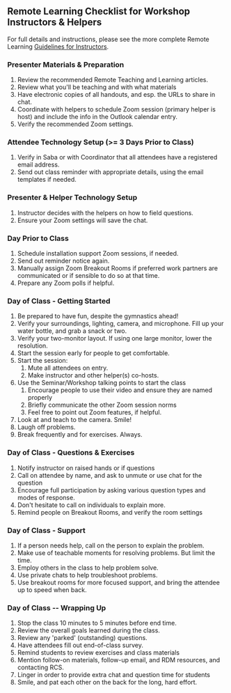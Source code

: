 ## Remote Learning Checklist for Workshop Instructors & Helpers

For full details and instructions, please see the more complete Remote Learning
[Guidelines for Instructors](for_instructors.md).

### Presenter Materials & Preparation
1. Review the recommended Remote Teaching and Learning articles.
1. Review what you'll be teaching and with what materials
1. Have electronic copies of all handouts, and esp. the URLs to share in chat.
1. Coordinate with helpers to schedule Zoom session (primary helper is host) 
   and include the info in the Outlook calendar entry.
1. Verify the recommended Zoom settings.

### Attendee Technology Setup (>= 3 Days Prior to Class)
1. Verify in Saba or with Coordinator that all attendees have a registered email address.
1. Send out class reminder with appropriate details, using the email templates if needed.

### Presenter & Helper Technology Setup
1. Instructor decides with the helpers on how to field questions.
1. Ensure your Zoom settings will save the chat.

### Day Prior to Class
1. Schedule installation support Zoom sessions, if needed.
1. Send out reminder notice again.
1. Manually assign Zoom Breakout Rooms if preferred work partners are communicated or if
   sensible to do so at that time.
1. Prepare any Zoom polls if helpful.

### Day of Class - Getting Started
1. Be prepared to have fun, despite the gymnastics ahead!
1. Verify your surroundings, lighting, camera, and microphone. Fill up your water bottle,
   and grab a snack or two.
1. Verify your two-monitor layout. If using one large monitor, lower the resolution.
1. Start the session early for people to get comfortable.
1. Start the session:
   1. Mute all attendees on entry.
   1. Make instructor and other helper(s) co-hosts.
1. Use the Seminar/Workshop talking points to start the class
   1. Encourage people to use their video and ensure they are named properly
   1. Briefly communicate the other Zoom session norms
   1. Feel free to point out Zoom features, if helpful.
1. Look at and teach to the camera. Smile!
1. Laugh off problems.
1. Break frequently and for exercises. Always.

### Day of Class - Questions &amp; Exercises
1. Notify instructor on raised hands or if questions
1. Call on attendee by name, and ask to unmute or use chat for the question
1. Encourage full participation by asking various question types and modes of response.
1. Don't hesitate to call on individuals to explain more.
1. Remind people on Breakout Rooms, and verify the room settings

### Day of Class - Support
1. If a person needs help, call on the person to explain the problem.
1. Make use of teachable moments for resolving problems. But limit the time.
1. Employ others in the class to help problem solve.
1. Use private chats to help troubleshoot problems.
1. Use breakout rooms for more focused support, and bring the attendee up to speed when back.

### Day of Class -- Wrapping Up
1. Stop the class 10 minutes to 5 minutes before end time.
1. Review the overall goals learned during the class.
1. Review any 'parked' (outstanding) questions.
1. Have attendees fill out end-of-class survey.
1. Remind students to review exercises and class materials
1. Mention follow-on materials, follow-up email, and RDM resources, and contacting RCS.
1. Linger in order to provide extra chat and question time for students
1. Smile, and pat each other on the back for the long, hard effort.

